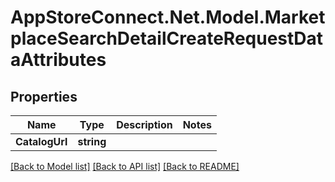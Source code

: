 # AppStoreConnect.Net.Model.MarketplaceSearchDetailCreateRequestDataAttributes

## Properties

Name | Type | Description | Notes
------------ | ------------- | ------------- | -------------
**CatalogUrl** | **string** |  | 

[[Back to Model list]](../README.md#documentation-for-models) [[Back to API list]](../README.md#documentation-for-api-endpoints) [[Back to README]](../README.md)

